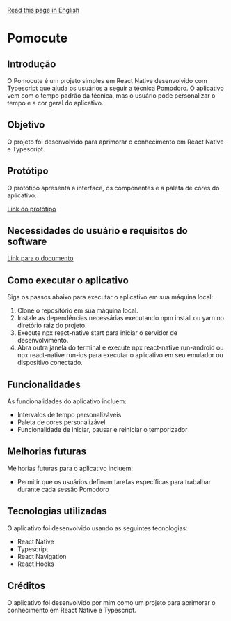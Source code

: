 [Read this page in English](https://github.com/0317IL/Pomocute/blob/master/README.md)

# Pomocute

## Introdução

O Pomocute é um projeto simples em React Native desenvolvido com Typescript que ajuda os usuários a seguir a técnica Pomodoro. O aplicativo vem com o tempo padrão da técnica, mas o usuário pode personalizar o tempo e a cor geral do aplicativo.

## Objetivo

O projeto foi desenvolvido para aprimorar o conhecimento em React Native e Typescript.

## Protótipo
O protótipo apresenta a interface, os componentes e a paleta de cores do aplicativo.

[Link do protótipo](https://www.figma.com/file/397lYiYHT85BPDPgHQqWjV/Pomocute?node-id=0%3A1&t=jRLbAMbGHgDTmbUB-1)

## Necessidades do usuário e requisitos do software
[Link para o documento](https://docs.google.com/document/d/1uhMJSbENiGtFhuybQojOMDzJ6dCHOt-UeCvniPRtf70/edit?usp=sharing)

## Como executar o aplicativo
Siga os passos abaixo para executar o aplicativo em sua máquina local:

1. Clone o repositório em sua máquina local.
2. Instale as dependências necessárias executando npm install ou yarn no diretório raiz do projeto.
3. Execute npx react-native start para iniciar o servidor de desenvolvimento.
4. Abra outra janela do terminal e execute npx react-native run-android ou npx react-native run-ios para executar o aplicativo em seu emulador ou dispositivo conectado.

## Funcionalidades

As funcionalidades do aplicativo incluem:

- Intervalos de tempo personalizáveis
- Paleta de cores personalizável
- Funcionalidade de iniciar, pausar e reiniciar o temporizador

## Melhorias futuras
Melhorias futuras para o aplicativo incluem:

- Permitir que os usuários definam tarefas específicas para trabalhar durante cada sessão Pomodoro

## Tecnologias utilizadas
O aplicativo foi desenvolvido usando as seguintes tecnologias:

- React Native
- Typescript
- React Navigation
- React Hooks

## Créditos

O aplicativo foi desenvolvido por mim como um projeto para aprimorar o conhecimento em React Native e Typescript.
